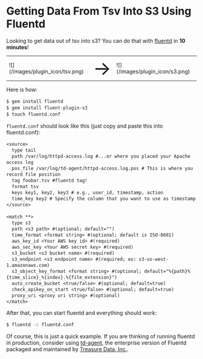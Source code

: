 # Getting Data From Tsv Into S3 Using Fluentd

Looking to get data out of tsv into s3? You can do that with [fluentd](//fluentd.org) in **10 minutes**!

<table>
  <td>![](/images/plugin_icon/tsv.png)</td>
  <td><span style="font-size:50px">&#8594;</span></td>
  <td>![](/images/plugin_icon/s3.png)</td>
</table>

Here is how:

```bash
$ gem install fluentd
$ gem install fluent-plugin-s3
$ touch fluentd.conf
```

`fluentd.conf` should look like this (just copy and paste this into fluentd.conf):


    <source>
      type tail
      path /var/log/httpd-access.log #...or where you placed your Apache access log
      pos_file /var/log/td-agent/httpd-access.log.pos # This is where you record file position
      tag foobar.tsv #fluentd tag!
      format tsv
      keys key1, key2, key3 # e.g., user_id, timestamp, action
      time_key key2 # Specify the column that you want to use as timestamp
    </source>

    <match **>
      type s3
      path <s3 path> #(optional; default="")
      time_format <format string> #(optional; default is ISO-8601)
      aws_key_id <Your AWS key id> #(required)
      aws_sec_key <Your AWS secret key> #(required)
      s3_bucket <s3 bucket name> #(required)
      s3_endpoint <s3 endpoint name> #(required; ex: s3-us-west-1.amazonaws.com)
      s3_object_key_format <format string> #(optional; default="%{path}%{time_slice}_%{index}.%{file_extension}")
      auto_create_bucket <true/false> #(optional; default=true)
      check_apikey_on_start <true/false> #(optional; default=true)
      proxy_uri <proxy uri string> #(optional)
    </match>

After that, you can start fluentd and everything should work:

```bash
$ fluentd -c fluentd.conf
```

Of course, this is just a quick example. If you are thinking of running fluentd in production, consider using [td-agent](//docs.treasure-data.com/articles/td-agent), the enterprise version of Fluentd packaged and maintained by [Treasure Data, Inc.](//www.treasure-data.com).
